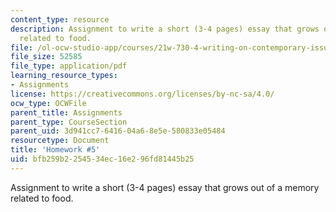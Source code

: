 ```yaml
---
content_type: resource
description: Assignment to write a short (3-4 pages) essay that grows out of a memory
  related to food.
file: /ol-ocw-studio-app/courses/21w-730-4-writing-on-contemporary-issues-food-for-thought-writing-and-reading-about-the-cultures-of-food-fall-2008/bfb259b2254534ec16e296fd81445b25_essay_1.pdf
file_size: 52585
file_type: application/pdf
learning_resource_types:
- Assignments
license: https://creativecommons.org/licenses/by-nc-sa/4.0/
ocw_type: OCWFile
parent_title: Assignments
parent_type: CourseSection
parent_uid: 3d941cc7-6416-04a6-8e5e-580833e05484
resourcetype: Document
title: 'Homework #5'
uid: bfb259b2-2545-34ec-16e2-96fd81445b25
---
```

Assignment to write a short (3-4 pages) essay that grows out of a memory related to food.